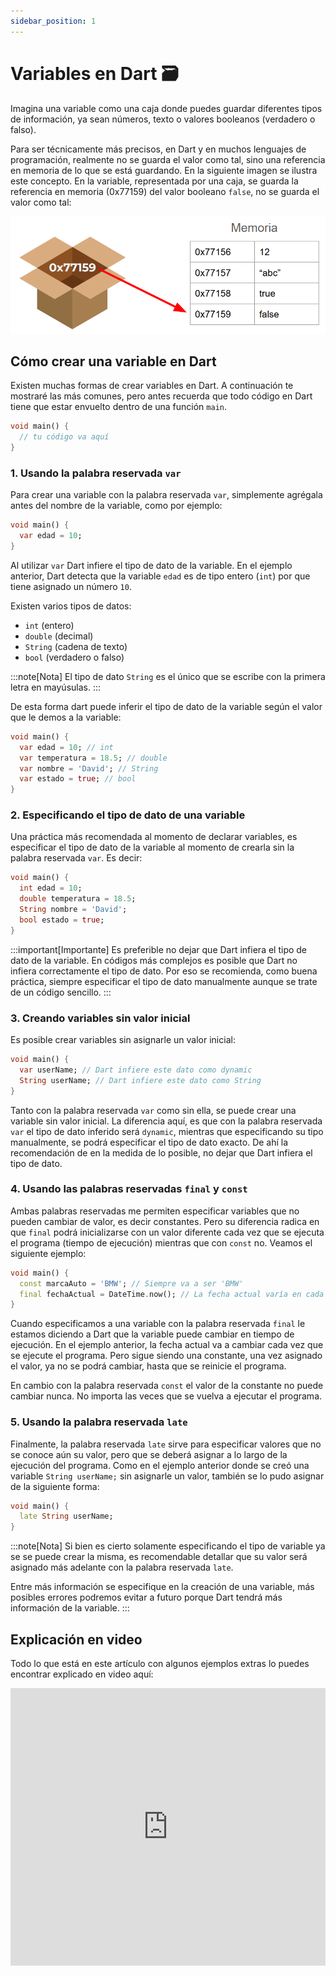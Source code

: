 ```yaml
---
sidebar_position: 1
---
```


# Variables en Dart 🗃️ 

Imagina una variable como una caja donde puedes guardar diferentes tipos de información, ya sean números, texto o valores booleanos (verdadero o falso). 

Para ser técnicamente más precisos, en Dart y en muchos lenguajes de programación, realmente no se guarda el valor como tal, sino una referencia en memoria de lo que se está guardando. En la siguiente imagen se ilustra este concepto. En la variable, representada por una caja, se guarda la referencia en memoria (0x77159) del valor booleano `false`, no se guarda el valor como tal:

![Variables](./img/variables.webp)


## Cómo crear una variable en Dart

Existen muchas formas de crear variables en Dart. A continuación te mostraré las más comunes, pero antes recuerda que todo código en Dart tiene que estar envuelto dentro de una función `main`.

```dart
void main() {
  // tu código va aquí
}
```

### 1. Usando la palabra reservada `var`

Para crear una variable con la palabra reservada `var`, simplemente agrégala antes del nombre de la variable, como por ejemplo:

```dart
void main() {
  var edad = 10;
}
```

Al utilizar `var` Dart infiere el tipo de dato de la variable. En el ejemplo anterior, Dart detecta que la variable `edad` es de tipo entero (`int`) por que tiene asignado un número `10`. 

Existen varios tipos de datos:

- `int` (entero)
- `double` (decimal)
- `String` (cadena de texto)
- `bool` (verdadero o falso)

:::note[Nota]
El tipo de dato `String` es el único que se escribe con la primera letra en mayúsulas.
:::

De esta forma dart puede inferir el tipo de dato de la variable según el valor que le demos a la variable:

```dart
void main() {
  var edad = 10; // int
  var temperatura = 18.5; // double
  var nombre = 'David'; // String
  var estado = true; // bool
}
```

### 2. Especificando el tipo de dato de una variable

Una práctica más recomendada al momento de declarar variables, es especificar el tipo de dato de la variable al momento de crearla sin la palabra reservada `var`. Es decir:


```dart
void main() {
  int edad = 10;
  double temperatura = 18.5;
  String nombre = 'David';
  bool estado = true;
}
```

:::important[Importante]
Es preferible no dejar que Dart infiera el tipo de dato de la variable. En códigos más complejos es posible que Dart no infiera correctamente el tipo de dato. Por eso se recomienda, como buena práctica, siempre especificar el tipo de dato manualmente aunque se trate de un código sencillo.
:::

### 3. Creando variables sin valor inicial

Es posible crear variables sin asignarle un valor inicial:

```dart
void main() {
  var userName; // Dart infiere este dato como dynamic
  String userName; // Dart infiere este dato como String
}
```

Tanto con la palabra reservada `var` como sin ella, se puede crear una variable sin valor inicial. La diferencia aquí, es que con la palabra reservada `var` el tipo de dato inferido será `dynamic`, mientras que especificando su tipo manualmente, se podrá especificar el tipo de dato exacto. De ahí la recomendación de en la medida de lo posible, no dejar que Dart infiera el tipo de dato.


### 4. Usando las palabras reservadas `final` y `const`

Ambas palabras reservadas me permiten especificar variables que no pueden cambiar de valor, es decir constantes. Pero su diferencia radica en que `final` podrá inicializarse con un valor diferente cada vez que se ejecuta el programa (tiempo de ejecución) mientras que con `const` no. Veamos el siguiente ejemplo:

```dart
void main() {
  const marcaAuto = 'BMW'; // Siempre va a ser 'BMW'
  final fechaActual = DateTime.now(); // La fecha actual varía en cada ejecución
}
```

Cuando especificamos a una variable con la palabra reservada `final` le estamos diciendo a Dart que la variable puede cambiar en tiempo de ejecución. En el ejemplo anterior, la fecha actual va a cambiar cada vez que se ejecute el programa. Pero sigue siendo una constante, una vez asignado el valor, ya no se podrá cambiar, hasta que se reinicie el programa.

En cambio con la palabra reservada `const` el valor de la constante no puede cambiar nunca. No importa las veces que se vuelva a ejecutar el programa.

### 5. Usando la palabra reservada `late`

Finalmente, la palabra reservada `late` sirve para especificar valores que no se conoce aún su valor, pero que se deberá asignar a lo largo de la ejecución del programa. Como en el ejemplo anterior donde se creó una variable `String userName;` sin asignarle un valor, también se lo pudo asignar de la siguiente forma:


```dart
void main() {
  late String userName; 
}
```

:::note[Nota]
Si bien es cierto solamente especificando el tipo de variable ya se se puede crear la misma, es recomendable detallar que su valor será asignado más adelante con la palabra reservada `late`. 

Entre más información se especifique en la creación de una variable, más posibles errores podremos evitar a futuro porque Dart tendrá más información de la variable.
:::

## Explicación en video

Todo lo que está en este artículo con algunos ejemplos extras lo puedes encontrar explicado en video aquí:

<iframe width="100%" height="444" src="https://www.youtube.com/embed/ZbsHC5jGOcQ?si=ZzzVUbw9_CgyC8B1" title="YouTube video player" frameborder="0" allow="accelerometer; autoplay; clipboard-write; encrypted-media; gyroscope; picture-in-picture; web-share" referrerpolicy="strict-origin-when-cross-origin" allowfullscreen></iframe>